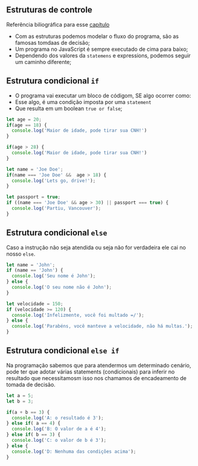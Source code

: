 ## Estruturas de controle
Referência biliográfica para esse [capítulo](https://braziljs.github.io/eloquente-javascript/chapters/estrutura-do-programa)

- Com as estruturas podemos modelar o fluxo do programa, são as famosas tomdaas de decisão;
- Um programa no JavaScript é sempre executado de cima para baixo;
- Dependendo dos valores da `statemens` e expressions, podemos seguir um caminho diferente;

## Estrutura condicional `if`
 -  O programa vai executar um bloco de códigom, SE algo ocorrer como:
  - Esse algo, é uma condição imposta por uma `statement`
  - Que resulta em um boolean `true or false`;

```js
let age = 20;
if(age == 18) {
  console.log('Maior de idade, pode tirar sua CNH!')
}

if(age > 28) {
  console.log('Maior de idade, pode tirar sua CNH!')
}

let name = 'Joe Doe';
if(name === 'Joe Doe' &&  age > 18) {
  console.log('Lets go, drive!');
}

let passport = true;
if ((name === 'Joe Doe' && age > 30) || passport === true) {
  console.log('Partiu, Vancouver');
}
```

## Estrutura condicional `else`

Caso a instrução não seja atendida ou seja não for verdadeira ele cai no nosso `else`. 

```js
let name = 'John';
if (name == 'John') {
  console.log('Seu nome é John');
} else {
  console.log('O seu nome não é John');
}
```

```js
let velocidade = 150;
if (velocidade >= 120) {
  console.log('Infelizmente, você foi multado =/');
} else {
  console.log('Parabéns, você manteve a velocidade, não há multas.');
}
```

## Estrutura condicional `else if`

Na programação sabemos que para atendermos um determinado cenário, pode ter que adotar várias statements (condicionais) para inferir no resultado que necessitamosm isso nos chamamos de encadeamento de tomada de decisão.

```js
let a = 5;
let b = 3;

if(a + b == 3) {
  console.log('A: o resultado é 3');
} else if( a == 4) {
  console.log('B: O valor de a é 4');
} else if( b == 3) {
  console.log('C: o valor de b é 3');
} else {
  console.log('D: Nenhuma das condições acima');
}
```